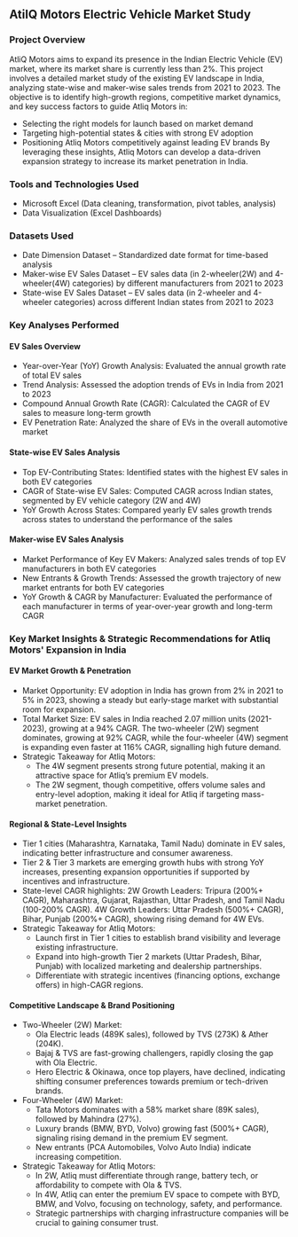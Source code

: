 ## AtilQ Motors Electric Vehicle Market Study

### Project Overview

AtliQ Motors aims to expand its presence in the Indian Electric Vehicle (EV) market, where its market share is currently less than 2%. This project involves a detailed market study of the existing EV landscape in India, analyzing state-wise and maker-wise sales trends from 2021 to 2023. The objective is to identify high-growth regions, competitive market dynamics, and key success factors to guide Atliq Motors in:
  - Selecting the right models for launch based on market demand
  - Targeting high-potential states & cities with strong EV adoption
  - Positioning Atliq Motors competitively against leading EV brands
By leveraging these insights, Atliq Motors can develop a data-driven expansion strategy to increase its market penetration in India.

### Tools and Technologies Used

  - Microsoft Excel (Data cleaning, transformation, pivot tables, analysis)
  - Data Visualization (Excel Dashboards)

### Datasets Used

  - Date Dimension Dataset – Standardized date format for time-based analysis
  - Maker-wise EV Sales Dataset – EV sales data (in 2-wheeler(2W) and 4-wheeler(4W) categories) by different manufacturers from 2021 to 2023
  - State-wise EV Sales Dataset – EV sales data (in 2-wheeler and 4-wheeler categories) across different Indian states from 2021 to 2023

### Key Analyses Performed

#### EV Sales Overview
  - Year-over-Year (YoY) Growth Analysis: Evaluated the annual growth rate of total EV sales
  - Trend Analysis: Assessed the adoption trends of EVs in India from 2021 to 2023
  - Compound Annual Growth Rate (CAGR): Calculated the CAGR of EV sales to measure long-term growth
  - EV Penetration Rate: Analyzed the share of EVs in the overall automotive market

#### State-wise EV Sales Analysis
  - Top EV-Contributing States: Identified states with the highest EV sales in both EV categories
  - CAGR of State-wise EV Sales: Computed CAGR across Indian states, segmented by EV vehicle category (2W and 4W)
  - YoY Growth Across States: Compared yearly EV sales growth trends across states to understand the performance of the sales

#### Maker-wise EV Sales Analysis
  - Market Performance of Key EV Makers: Analyzed sales trends of top EV manufacturers in both EV categories
  - New Entrants & Growth Trends: Assessed the growth trajectory of new market entrants for both EV categories
  - YoY Growth & CAGR by Manufacturer: Evaluated the performance of each manufacturer in terms of year-over-year growth and long-term CAGR

### Key Market Insights & Strategic Recommendations for Atliq Motors' Expansion in India

#### EV Market Growth & Penetration
  - Market Opportunity: EV adoption in India has grown from 2% in 2021 to 5% in 2023, showing a steady but early-stage market with substantial room for expansion.
  - Total Market Size: EV sales in India reached 2.07 million units (2021-2023), growing at a 94% CAGR. The two-wheeler (2W) segment dominates, growing at 92% CAGR, while the four-wheeler (4W) segment is expanding even faster at 116% CAGR, signalling high future demand.
  - Strategic Takeaway for Atliq Motors:
      - The 4W segment presents strong future potential, making it an attractive space for Atliq’s premium EV models.
      - The 2W segment, though competitive, offers volume sales and entry-level adoption, making it ideal for Atliq if targeting mass-market penetration.

#### Regional & State-Level Insights
  - Tier 1 cities (Maharashtra, Karnataka, Tamil Nadu) dominate in EV sales, indicating better infrastructure and consumer awareness.
  - Tier 2 & Tier 3 markets are emerging growth hubs with strong YoY increases, presenting expansion opportunities if supported by incentives and infrastructure.
  - State-level CAGR highlights:
      2W Growth Leaders: Tripura (200%+ CAGR), Maharashtra, Gujarat, Rajasthan, Uttar Pradesh, and Tamil Nadu (100-200% CAGR).
      4W Growth Leaders: Uttar Pradesh (500%+ CAGR), Bihar, Punjab (200%+ CAGR), showing rising demand for 4W EVs.
  - Strategic Takeaway for Atliq Motors:
      - Launch first in Tier 1 cities to establish brand visibility and leverage existing infrastructure.
      - Expand into high-growth Tier 2 markets (Uttar Pradesh, Bihar, Punjab) with localized marketing and dealership partnerships.
      - Differentiate with strategic incentives (financing options, exchange offers) in high-CAGR regions.

#### Competitive Landscape & Brand Positioning
  - Two-Wheeler (2W) Market:
      - Ola Electric leads (489K sales), followed by TVS (273K) & Ather (204K).
      - Bajaj & TVS are fast-growing challengers, rapidly closing the gap with Ola Electric.
      - Hero Electric & Okinawa, once top players, have declined, indicating shifting consumer preferences towards premium or tech-driven brands.
  - Four-Wheeler (4W) Market:
      - Tata Motors dominates with a 58% market share (89K sales), followed by Mahindra (27%).
      - Luxury brands (BMW, BYD, Volvo) growing fast (500%+ CAGR), signaling rising demand in the premium EV segment.
      - New entrants (PCA Automobiles, Volvo Auto India) indicate increasing competition.
  - Strategic Takeaway for Atliq Motors:
      - In 2W, Atliq must differentiate through range, battery tech, or affordability to compete with Ola & TVS.
      - In 4W, Atliq can enter the premium EV space to compete with BYD, BMW, and Volvo, focusing on technology, safety, and performance.
      - Strategic partnerships with charging infrastructure companies will be crucial to gaining consumer trust.
